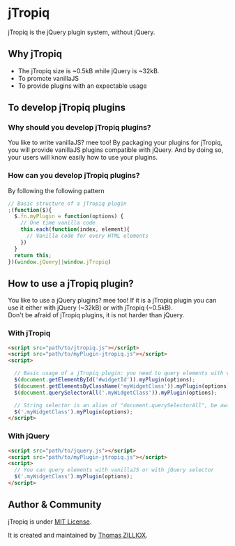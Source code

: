 jTropiq
=======

jTropiq is the jQuery plugin system, without jQuery.


Why jTropiq
--------

* The jTropiq size is ~0.5kB while jQuery is ~32kB.
* To promote vanillaJS
* To provide plugins with an expectable usage


To develop jTropiq plugins
--------

### Why should you develop jTropiq plugins?

You like to write vanillaJS? mee too!
By packaging your plugins for jTropiq, you will provide vanillaJS plugins compatible with jQuery.
And by doing so, your users will know easily how to use your plugins.

### How can you develop jTropiq plugins?

By following the following pattern

```js
// Basic structure of a jTropiq plugin
;(function($){
  $.fn.myPlugin = function(options) {
    // One time vanilla code    
    this.each(function(index, element){
      // Vanilla code for every HTML elements
    })
  }
  return this;
})(window.jQuery||window.jTropiq)
```


How to use a jTropiq plugin?
--------

You like to use a jQuery plugins? mee too!
If it is a jTropiq plugin you can use it either with jQuery (~32kB) or with jTropiq (~0.5kB).  
Don't be afraid of jTropiq plugins, it is not harder than jQuery.

### With jTropiq
```html
<script src="path/to/jtropiq.js"></script>
<script src="path/to/myPlugin-jtropiq.js"></script>
<script>

  // Basic usage of a jTropiq plugin: you need to query elements with vanillaJS
  $(document.getElementById('#widgetId')).myPlugin(options);
  $(document.getElementsByClassName('myWidgetClass')).myPlugin(options);
  $(document.querySelectorAll('.myWidgetClass')).myPlugin(options);

  // String selector is an alias of "document.querySelectorAll", be aware of his IE8+ compatibility
  $('.myWidgetClass').myPlugin(options);
</script>
```

### With jQuery
```html
<script src="path/to/jquery.js"></script>
<script src="path/to/myPlugin-jtropiq.js"></script>
<script>
  // You can query elements with vanillaJS or with jQuery selector
  $('.myWidgetClass').myPlugin(options);
</script>
```


Author & Community
--------

jTropiq is under [MIT License](http://opensource.org/licenses/MIT).

It is created and maintained by [Thomas ZILLIOX](http://zilliox.me).  
